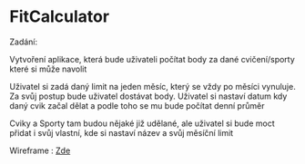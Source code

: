 # FitCalculator
<p>Zadání:</p>
<p>Vytvoření aplikace, která bude uživateli počítat body za dané cvičení/sporty které si může navolit</p>
<p>Uživatel si zadá daný limit na jeden měsíc, který se vždy po měsíci vynuluje. Za svůj postup bude uživatel dostávat body. Uživatel si nastaví datum kdy daný cvik začal dělat a podle toho se mu bude počítat denní průměr </p>
<p>Cviky a Sporty tam budou nějaké již udělané, ale uživatel si bude moct přidat i svůj vlastní, kde si nastaví název a svůj měsíční limit</p>
<p></p>
<p></p>
<p></p>
<p>Wireframe : <a href="https://github.com/realfaid/FitCalculator/blob/main/doc/FitCalculatorWIREFRAME.png">Zde</a></p>
